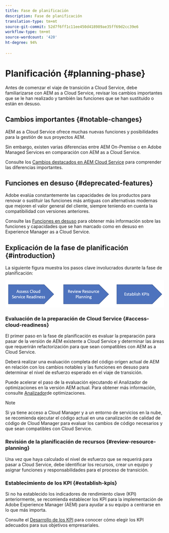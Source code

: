 ```yaml
---
title: Fase de planificación
description: Fase de planificación
translation-type: tm+mt
source-git-commit: 52d7f6ff1c11ee450d418989ae35ff69d2cc39e6
workflow-type: tm+mt
source-wordcount: '420'
ht-degree: 94%

---
```



# Planificación {#planning-phase}

Antes de comenzar el viaje de transición a Cloud Service, debe familiarizarse con AEM as a Cloud Service, revisar los cambios importantes que se le han realizado y también las funciones que se han sustituido o están en desuso.

## Cambios importantes {#notable-changes}

AEM as a Cloud Service ofrece muchas nuevas funciones y posibilidades para la gestión de sus proyectos AEM.

Sin embargo, existen varias diferencias entre AEM On-Premise o en Adobe Managed Services en comparación con AEM as a Cloud Service.

Consulte los [Cambios destacados en AEM Cloud Service](https://docs.adobe.com/content/help/es-ES/experience-manager-cloud-service/release-notes/aem-cloud-changes.html) para comprender las diferencias importantes.

## Funciones en desuso {#deprecated-features}

Adobe evalúa constantemente las capacidades de los productos para renovar o sustituir las funciones más antiguas con alternativas modernas que mejoren el valor general del cliente, siempre teniendo en cuenta la compatibilidad con versiones anteriores.

Consulte las [Funciones en desuso](https://docs.adobe.com/content/help/es-ES/experience-manager-cloud-service/release-notes/deprecated-removed-features.html#deprecated-features) para obtener más información sobre las funciones y capacidades que se han marcado como en desuso en Experience Manager as a Cloud Service.

## Explicación de la fase de planificación {#introduction}

La siguiente figura muestra los pasos clave involucrados durante la fase de planificación:

![image](/help/move-to-cloud-service/assets/planning-phaseimg1.png)

### Evaluación de la preparación de Cloud Service {#access-cloud-readiness}

El primer paso en la fase de planificación es evaluar la preparación para pasar de la versión de AEM existente a Cloud Service y determinar las áreas que requerirán refactorización para que sean compatibles con AEM as a Cloud Service.

Deberá realizar una evaluación completa del código origen actual de AEM en relación con los cambios notables y las funciones en desuso para determinar el nivel de esfuerzo esperado en el viaje de transición.

Puede acelerar el paso de la evaluación ejecutando el Analizador de optimizaciones en la versión AEM actual. Para obtener más información, consulte [Analizador](/help/move-to-cloud-service/best-practices-analyzer/overview-best-practices-analyzer.md)de optimizaciones.

>[!NOTE]
>Si ya tiene acceso a Cloud Manager y a un entorno de servicios en la nube, se recomienda ejecutar el código actual en una canalización de calidad de código de Cloud Manager para evaluar los cambios de código necesarios y que sean compatibles con Cloud Service.

### Revisión de la planificación de recursos {#review-resource-planning}

Una vez que haya calculado el nivel de esfuerzo que se requerirá para pasar a Cloud Service, debe identificar los recursos, crear un equipo y asignar funciones y responsabilidades para el proceso de transición.

### Establecimiento de los KPI {#establish-kpis}

Si no ha establecido los indicadores de rendimiento clave (KPI) anteriormente, se recomienda establecer los KPI para la implementación de Adobe Experience Manager (AEM) para ayudar a su equipo a centrarse en lo que más importa.

Consulte el [Desarrollo de los KPI](https://guided.adobe.com/welcome/aem/part6.html) para conocer cómo elegir los KPI adecuados para sus objetivos empresariales.

